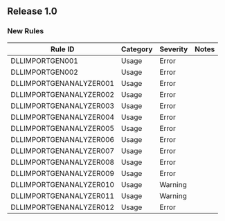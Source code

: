 ﻿## Release 1.0

### New Rules

Rule ID | Category | Severity | Notes
--------|----------|----------|-------
DLLIMPORTGEN001         | Usage | Error
DLLIMPORTGEN002         | Usage | Error
DLLIMPORTGENANALYZER001 | Usage | Error
DLLIMPORTGENANALYZER002 | Usage | Error
DLLIMPORTGENANALYZER003 | Usage | Error
DLLIMPORTGENANALYZER004 | Usage | Error
DLLIMPORTGENANALYZER005 | Usage | Error
DLLIMPORTGENANALYZER006 | Usage | Error
DLLIMPORTGENANALYZER007 | Usage | Error
DLLIMPORTGENANALYZER008 | Usage | Error
DLLIMPORTGENANALYZER009 | Usage | Error
DLLIMPORTGENANALYZER010 | Usage | Warning
DLLIMPORTGENANALYZER011 | Usage | Warning
DLLIMPORTGENANALYZER012 | Usage | Error
